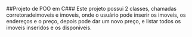 ##Projeto de POO em C###
Este projeto possui 2 classes, chamadas corretoradeimoveis e imoveis, onde o usuário pode inserir os imoveis, os endereços e o preço, depois pode dar um novo preço, e listar todos os imoveis inseridos e os disponiveis.

